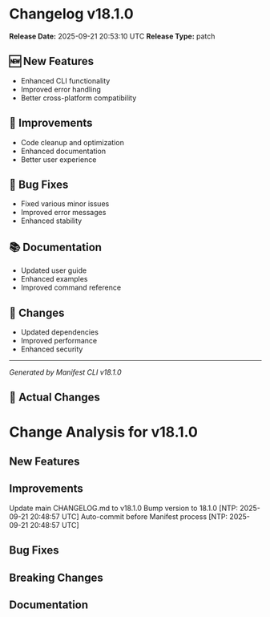 # Changelog v18.1.0

**Release Date:** 2025-09-21 20:53:10 UTC
**Release Type:** patch

## 🆕 New Features

- Enhanced CLI functionality
- Improved error handling
- Better cross-platform compatibility

## 🔧 Improvements

- Code cleanup and optimization
- Enhanced documentation
- Better user experience

## 🐛 Bug Fixes

- Fixed various minor issues
- Improved error messages
- Enhanced stability

## 📚 Documentation

- Updated user guide
- Enhanced examples
- Improved command reference

## 🔄 Changes

- Updated dependencies
- Improved performance
- Enhanced security

---
*Generated by Manifest CLI v18.1.0*

## 🔧 Actual Changes

# Change Analysis for v18.1.0

## New Features

## Improvements
Update main CHANGELOG.md to v18.1.0
Bump version to 18.1.0 [NTP: 2025-09-21 20:48:57 UTC]
Auto-commit before Manifest process [NTP: 2025-09-21 20:48:57 UTC]

## Bug Fixes

## Breaking Changes

## Documentation
